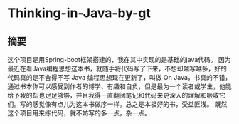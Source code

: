 # Thinking-in-Java-by-gt
## 摘要
这个项目是用Spring-boot框架搭建的，我在其中实现的是基础的java代码。
因为最近在看Java编程思想这本书，就随手将代码写了下来，不想却越写越多，好的代码真的是不舍得不写
Java 编程思想现在更新了，叫做 On Java，书真的不错，通过书本你可以感受到作者的博学、有趣和自负，但是最为一个读者或学生，他能给予我的却也足足够够，并且我得一直翻阅笔记和代码来更深入的理解和吸收它们。写的感觉像有点儿为这本书做序一样。总之是本极好的书，受益匪浅。
既然这个项目用来练代码，就不妨写的多一点，杂一点。
